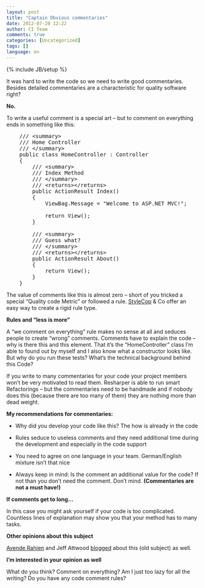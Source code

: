 ```yaml
---
layout: post
title: "Captain Obvious commentaries"
date: 2012-07-20 12:22
author: CI Team
comments: true
categories: [Uncategorized]
tags: []
language: en
---
```

{% include JB/setup %}
&nbsp;

It was hard to write the code so we need to write good commentaries. Besides detailed commentaries are a characteristic for quality software right?

<strong>No.</strong>

To write a useful comment is a special art – but to comment on everything ends in something like this:

<pre class="c#">
    /// &lt;summary&gt;
    /// Home Controller
    /// &lt;/summary&gt;
    public class HomeController : Controller
    {
        /// &lt;summary&gt;
        /// Index Method
        /// &lt;/summary&gt;
        /// &lt;returns&gt;&lt;/returns&gt;
        public ActionResult Index()
        {
            ViewBag.Message = "Welcome to ASP.NET MVC!";

            return View();
        }

        /// &lt;summary&gt;
        /// Guess what?
        /// &lt;/summary&gt;
        /// &lt;returns&gt;&lt;/returns&gt;
        public ActionResult About()
        {
            return View();
        }
    }
</pre>

The value of comments like this is almost zero – short of you tricked a special “Quality code Metric” or followed a rule. <a href="{{BASE_PATH}}/2010/11/18/howto-stylecop-settings-auf-mehrere-projekte-anwenden/">StyleCop</a> &amp; Co offer an easy way to create a rigid rule type.

<strong>Rules and “less is more”</strong>

A “we comment on everything” rule makes no sense at all and seduces people to create “wrong” comments. Comments have to explain the code – why is there this and this element. That it’s the “HomeController” class I’m able to found out by myself and I also know what a constructor looks like. But why do you run these tests? What’s the technical background behind this Code?

If you write to many commentaries for your code your project members won’t be very motivated to read them. Resharper is able to run smart Refactorings – but the commentaries need to be handmade and if nobody does this (because there are too many of them) they are nothing more than dead weight.

<strong>My recommendations for commentaries:</strong>

- Why did you develop your code like this? The how is already in the code

- Rules seduce to useless comments and they need additional time during the development and especially in the code support

- You need to agree on one language in your team. German/English mixture isn’t that nice

- Always keep in mind: Is the comment an additional value for the code? If not than you don’t need the comment. Don’t mind. <strong>(Commentaries are not a must have!)</strong>

<strong>If comments get to long…</strong>

In this case you might ask yourself if your code is too complicated. Countless lines of explanation may show you that your method has to many tasks.

<strong>Other opinions about this subject</strong>

<a href="http://ayende.com/blog/1948/on-code-comments">Ayende Rahien</a> and Jeff Attwood <a href="http://www.codinghorror.com/blog/2008/07/coding-without-comments.html">blogged</a> about this (old subject) as well.

<strong>I’m interested in your opinion as well</strong>



What do you think? Comment on everything? Am I just too lazy for all the writing? Do you have any code comment rules?
